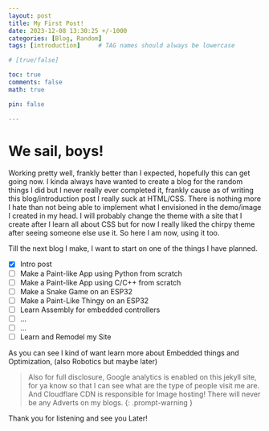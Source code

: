```yaml
---
layout: post
title: My First Post!
date: 2023-12-08 13:30:25 +/-1000
categories: [Blog, Random]
tags: [introduction]     # TAG names should always be lowercase

# [true/false]

toc: true 
comments: false
math: true

pin: false

---
```


# We sail, boys!

Working pretty well, frankly better than I expected, hopefully this can get going now. I kinda always have wanted to create a blog for the random things I did but I never really ever completed it, frankly cause as of writing this blog/introduction post I really suck at HTML/CSS. There is nothing more I hate than not being able to implement what I envisioned in the demo/image I created in my head. I will probably change the theme with a site that I create after I learn all about CSS but for now I really liked the chirpy theme after seeing someone else use it. So here I am now, using it too.

Till the next blog I make, I want to start on one of the things I have planned.

- [x] Intro post
- [ ] Make a Paint-like App using Python from scratch
- [ ] Make a Paint-like App using C/C++ from scratch
- [ ] Make a Snake Game on an ESP32
- [ ] Make a Paint-Like Thingy on an ESP32
- [ ] Learn Assembly for embedded controllers
- [ ] ...
- [ ] ...
- [ ] Learn and Remodel my Site

As you can see I kind of want learn more about Embedded things and Optimization, (also Robotics but maybe later)

> Also for full disclosure, Google analytics is enabled on this jekyll site, for ya know so that I can see what are the type of people visit me are. And Cloudflare CDN is responsible for Image hosting! There will never be any Adverts on my blogs.
{: .prompt-warning }

Thank you for listening and see you Later!

